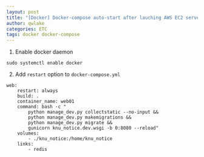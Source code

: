 ```yaml
---
layout: post
title: "[Docker] Docker-compose auto-start after lauching AWS EC2 server"
author: qwlake
categories: ETC
tags: docker docker-compose 
---
```


1. Enable docker daemon

```
sudo systemctl enable docker
```

2.  Add `restart` option to `docker-compose.yml`

```
web:
    restart: always
    build: .
    container_name: web01
    command: bash -c "
        python manage_dev.py collectstatic --no-input &&
        python manage_dev.py makemigrations && 
        python manage_dev.py migrate &&
        gunicorn knu_notice.dev.wsgi -b 0:8080 --reload"
    volumes:
        - ./knu_notice:/home/knu_notice
    links:
        - redis
```